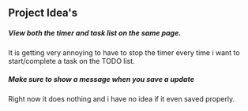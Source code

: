 ## Project Idea's 

##### View both the timer and task list on the same page. 

It is getting very annoying to have to stop the timer every time i want to start/complete a task on the TODO list.

##### Make sure to show a message when you save a update

Right now it does nothing and i have no idea if it even saved properly.